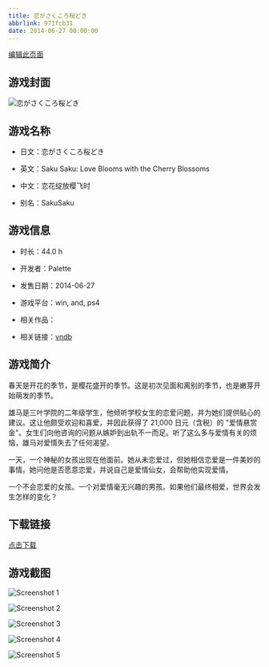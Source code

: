 ```yaml
---
title: 恋がさくころ桜どき
abbrlink: 971fcb31
date: 2014-06-27 00:00:00
---
```

[编辑此页面](https://github.com/ACG-3/ADV3-source/blob/main/source/_posts/games/%E6%81%8B%E3%81%8C%E3%81%95%E3%81%8F%E3%81%93%E3%82%8D%E6%A1%9C%E3%81%A9%E3%81%8D.md)

## 游戏封面

![恋がさくころ桜どき](None)


## 游戏名称

- 日文：恋がさくころ桜どき
- 英文：Saku Saku: Love Blooms with the Cherry Blossoms
- 中文：恋花绽放樱飞时

- 别名：SakuSaku


## 游戏信息

- 时长：44.0 h
- 开发者：Palette
- 发售日期：2014-06-27
- 游戏平台：win, and, ps4
- 相关作品：

- 相关链接：[vndb](https://vndb.org/v10304)


## 游戏简介

春天是开花的季节，是樱花盛开的季节。这是初次见面和离别的季节，也是嫩芽开始萌发的季节。

雄马是三叶学院的二年级学生，他倾听学校女生的恋爱问题，并为她们提供贴心的建议。这让他颇受欢迎和喜爱，并因此获得了 21,000 日元（含税）的 "爱情悬赏金"。女生们向他咨询的问题从嫉妒到出轨不一而足。听了这么多与爱情有关的烦恼，雄马对爱情失去了任何渴望。

一天，一个神秘的女孩出现在他面前。她从未恋爱过，但她相信恋爱是一件美妙的事情。她问他是否愿意恋爱，并说自己是爱情仙女，会帮助他实现爱情。

一个不会恋爱的女孩。一个对爱情毫无兴趣的男孩。如果他们最终相爱，世界会发生怎样的变化？




## 下载链接

[点击下载](https://pan.timero.xyz/onedrive/adv_lib_001/%E6%81%8B%E3%81%8C%E3%81%95%E3%81%8F%E3%81%93%E3%82%8D%E6%A1%9C%E3%81%A9%E3%81%8D)


## 游戏截图


![Screenshot 1](https%3A//pan.timero.xyz/onedrive/img_lib_001/%E6%81%8B%E3%81%8C%E3%81%95%E3%81%8F%E3%81%93%E3%82%8D%E6%A1%9C%E3%81%A9%E3%81%8D_Screenshot_1.avif)

![Screenshot 2](https%3A//pan.timero.xyz/onedrive/img_lib_001/%E6%81%8B%E3%81%8C%E3%81%95%E3%81%8F%E3%81%93%E3%82%8D%E6%A1%9C%E3%81%A9%E3%81%8D_Screenshot_2.avif)

![Screenshot 3](https%3A//pan.timero.xyz/onedrive/img_lib_001/%E6%81%8B%E3%81%8C%E3%81%95%E3%81%8F%E3%81%93%E3%82%8D%E6%A1%9C%E3%81%A9%E3%81%8D_Screenshot_3.avif)

![Screenshot 4](https%3A//pan.timero.xyz/onedrive/img_lib_001/%E6%81%8B%E3%81%8C%E3%81%95%E3%81%8F%E3%81%93%E3%82%8D%E6%A1%9C%E3%81%A9%E3%81%8D_Screenshot_4.avif)

![Screenshot 5](https%3A//pan.timero.xyz/onedrive/img_lib_001/%E6%81%8B%E3%81%8C%E3%81%95%E3%81%8F%E3%81%93%E3%82%8D%E6%A1%9C%E3%81%A9%E3%81%8D_Screenshot_5.avif)

